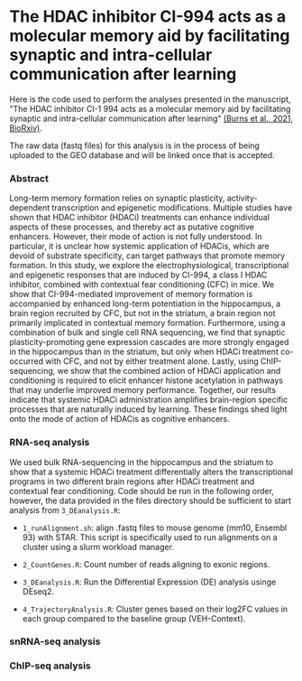 # The HDAC inhibitor CI-994 acts as a molecular memory aid by facilitating synaptic and intra-cellular communication after learning
Here is the code used to perform the analyses presented in the manuscript, "The HDAC inhibitor CI-1 994 acts as a molecular memory aid by facilitating synaptic and intra-cellular communication after learning" [(Burns et al., 2021, BioRxiv)](https://www.biorxiv.org/content/10.1101/2021.09.21.460970v1). 

The raw data (fastq files) for this analysis is in the process of being uploaded to the GEO database and will be linked once that is accepted.

### Abstract
Long-term memory formation relies on synaptic plasticity, activity-dependent transcription and epigenetic modifications. Multiple studies have shown that HDAC inhibitor (HDACi) treatments can enhance individual aspects of these processes, and thereby act as putative cognitive enhancers. However, their mode of action is not fully understood. In particular, it is unclear how systemic application of HDACis, which are devoid of substrate specificity, can target pathways that promote memory formation. In this study, we explore the electrophysiological, transcriptional and epigenetic responses that are induced by CI-994, a class I HDAC inhibitor, combined with contextual fear conditioning (CFC) in mice. We show that CI-994-mediated improvement of memory formation is accompanied by enhanced long-term potentiation in the hippocampus, a brain region recruited by CFC, but not in the striatum, a brain region not primarily implicated in contextual memory formation. Furthermore, using a combination of bulk and single cell RNA sequencing, we find that synaptic plasticity-promoting gene expression cascades are more strongly engaged in the hippocampus than in the striatum, but only when HDACi treatment co-occurred with CFC, and not by either treatment alone. Lastly, using ChIP-sequencing, we show that the combined action of HDACi application and conditioning is required to elicit enhancer histone acetylation in pathways that may underlie improved memory performance. Together, our results indicate that systemic HDACi administration amplifies brain-region specific processes that are naturally induced by learning. These findings shed light onto the mode of action of HDACis as cognitive enhancers.

### RNA-seq analysis
We used bulk RNA-sequencing in the hippocampus and the striatum to show that a systemic HDACi treatment differentially alters the transcriptional programs in two different brain regions after HDACi treatment and contextual fear conditioning. Code should be run in the following order, however, the data provided in the files directory should be sufficient to start analysis from `3_DEanalysis.R`: 

- `1_runAlignment.sh`: align .fastq files to mouse genome (mm10, Ensembl 93) with STAR. This script is specifically used to run alignments on a cluster using a slurm workload manager.

- `2_CountGenes.R`: Count number of reads aligning to exonic regions. 

- `3_DEanalysis.R`: Run the Differential Expression (DE) analysis usinge DEseq2.

- `4_TrajectoryAnalysis.R`: Cluster genes based on their log2FC values in each group compared to the baseline group (VEH-Context).


### snRNA-seq analysis

### ChIP-seq analysis
